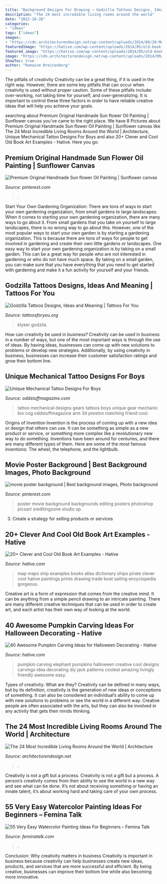 ```yaml
---
title: "Background Designs For Drawing ~ Godzilla Tattoos Designs, Ideas And Meaning"
description: "The 24 most incredible living rooms around the world"
date: "2022-10-28"
categories:
- "ideas"
tags: ["ideas"]
images:
- "https://cdn.architecturendesign.net/wp-content/uploads/2014/09/20-Most-Incredible-Living-Rooms-16.jpg"
featuredImage: "https://hative.com/wp-content/uploads/2014/05/old-book-art/2-ship-on-map-book-art.jpg"
featured_image: "https://hative.com/wp-content/uploads/2014/05/old-book-art/2-ship-on-map-book-art.jpg"
image: "https://cdn.architecturendesign.net/wp-content/uploads/2014/09/20-Most-Incredible-Living-Rooms-16.jpg"
ShowToc: true
author: "Romaine Breitenberg"
---
```



The pitfalls of creativity
Creativity can be a great thing, if it is used in the right way. However, there are some key pitfalls that can occur when creativity is used without proper caution. Some of these pitfalls include: over-working, not taking time for yourself, and over-generalizing. It is important to control these three factors in order to have reliable creative ideas that will help you achieve your goals.

	

		
searching about Premium Original Handmade Sun flower Oil Painting | Sunflower canvas you've came to the right place. We have 8 Pictures about Premium Original Handmade Sun flower Oil Painting | Sunflower canvas like The 24 Most Incredible Living Rooms Around the World | Architecture, Unique Mechanical Tattoo Designs For Boys and also 20+ Clever and Cool Old Book Art Examples - Hative. Here you go:
		
    
## Premium Original Handmade Sun Flower Oil Painting | Sunflower Canvas

<img loading=lazy src="https://i.pinimg.com/736x/05/62/02/05620206fda49535cc2dfe813704224e.jpg" onerror="this.onerror=null;this.src='https://tse3.mm.bing.net/th?id=OIP.mv3KrcL-Vwvhuob_lhsOxAHaJ3&amp;pid=15.1';" alt="Premium Original Handmade Sun flower Oil Painting | Sunflower canvas">

_Source: pinterest.com_

>. 

	

Start Your Own Gardening Organization: There are tons of ways to start your own gardening organization, from small gardens to large landscapes.
When it comes to starting your own gardening organization, there are many ways to go about it. From small gardens that you take on yourself to large landscapes, there is no wrong way to go about this. However, one of the most popular ways to start your own garden is by starting a gardening organization. This is because there are tons of ways for people to get involved in gardening and create their own little gardens or landscapes.
One easy way to start your own gardening organization is by taking on a small garden. This can be a great way for people who are not interested in gardening or who do not have much space. By taking on a small garden, you can make sure that you have everything that you need to get started with gardening and make it a fun activity for yourself and your friends.

    
## Godzilla Tattoos Designs, Ideas And Meaning | Tattoos For You

<img loading=lazy src="https://www.tattoosforyou.org/wp-content/uploads/2016/02/Godzilla-Tribal-Tattoo.jpg" onerror="this.onerror=null;this.src='https://tse2.mm.bing.net/th?id=OIP.xCQFhvsG7Oe2vmw7-UtFSAHaJ4&amp;pid=15.1';" alt="Godzilla Tattoos Designs, Ideas and Meaning | Tattoos For You">

_Source: tattoosforyou.org_

>klyker godzila. 

	

How can creativity be used in business?
Creativity can be used in business in a number of ways, but one of the most important ways is through the use of ideas. By having ideas, businesses can come up with new solutions to problems or develop new strategies. Additionally, by using creativity in business, businesses can increase their customer satisfaction ratings and grow their bottom line.

    
## Unique Mechanical Tattoo Designs For Boys

<img loading=lazy src="http://oddstuffmagazine.com/wp-content/uploads/2013/09/Bio-mechanical-Tattoo-17-600x800.jpg" onerror="this.onerror=null;this.src='https://tse1.mm.bing.net/th?id=OIP.Cq8GqEJu2NFrPkgzWhJMCgHaJ4&amp;pid=15.1';" alt="Unique Mechanical Tattoo Designs For Boys">

_Source: oddstuffmagazine.com_

>tattoo mechanical designs gears tattoos boys unique gear mechanic bio cog oddstuffmagazine arm 3d preston matching friend cool. 

	

Origins of Invention
Invention is the process of coming up with a new idea or design that others can use. It can be something as simple as a new product or service, or something more complex like a revolutionary new way to do something. Inventions have been around for centuries, and there are many different types of them. Here are some of the most famous inventions: The wheel, the telephone, and the lightbulb.

    
## Movie Poster Background | Best Background Images, Photo Background

<img loading=lazy src="https://i.pinimg.com/736x/61/8b/71/618b71693e5d180ec34e66ee3efb05d7.jpg" onerror="this.onerror=null;this.src='https://tse2.mm.bing.net/th?id=OIP.Gq2WpZ7ZX32YpVjSFVpMfgHaK3&amp;pid=15.1';" alt="movie poster background | Best background images, Photo background">

_Source: pinterest.com_

>poster movie background backgrounds editing posters photoshop picsart sreditingzone studio sp. 

	

3. Create a strategy for selling products or services 

    
## 20+ Clever And Cool Old Book Art Examples - Hative

<img loading=lazy src="https://hative.com/wp-content/uploads/2014/05/old-book-art/2-ship-on-map-book-art.jpg" onerror="this.onerror=null;this.src='https://tse2.mm.bing.net/th?id=OIP.8mmHVZmXxWd-hN7UDLovnwHaJ4&amp;pid=15.1';" alt="20+ Clever and Cool Old Book Art Examples - Hative">

_Source: hative.com_

>map maps ship examples books atlas dictionary ships pirate clever cool hative paintings prints drawing trade boat sailing encyclopedia gorgeous. 

	

Creative art is a form of expression that comes from the creative mind. It can be anything from a simple pencil drawing to an intricate painting. There are many different creative techniques that can be used in order to create art, and each artist has their own way of looking at the world.

    
## 40 Awesome Pumpkin Carving Ideas For Halloween Decorating - Hative

<img loading=lazy src="https://hative.com/wp-content/uploads/2014/10/pumpkin-carving-ideas/25-elephant-pumpkin.jpg" onerror="this.onerror=null;this.src='https://tse2.mm.bing.net/th?id=OIP.ckNgBTfrVTNPfZ8VyDiHAQHaIh&amp;pid=15.1';" alt="40 Awesome Pumpkin Carving Ideas for Halloween Decorating - Hative">

_Source: hative.com_

>pumpkin carving elephant pumpkins halloween creative cool designs carvings idea decorating diy jack patterns coolest amazing livingly friendly awesome easy. 

	

Types of creativity: What are they?
Creativity can be defined in many ways, but by its definition, creativity is the generation of new ideas or conceptions of something. It can also be considered an individual’s ability to come up with new solutions to problems or see the world in a different way. Creative people are often associated with the arts, but they can also be involved in any activity that gets their minds thinking.

    
## The 24 Most Incredible Living Rooms Around The World | Architecture

<img loading=lazy src="https://cdn.architecturendesign.net/wp-content/uploads/2014/09/20-Most-Incredible-Living-Rooms-16.jpg" onerror="this.onerror=null;this.src='https://tse2.mm.bing.net/th?id=OIP.udT3BNegJNBCHwJ1qGGssQHaE8&amp;pid=15.1';" alt="The 24 Most Incredible Living Rooms Around the World | Architecture">

_Source: architecturendesign.net_

>. 

	

Creativity is not a gift but a process.
Creativity is not a gift but a process. A person’s creativity comes from their ability to see the world in a new way and see what can be done. It’s not about receiving something or having an innate talent, it’s about working hard and taking care of your own process.

    
## 55 Very Easy Watercolor Painting Ideas For Beginners – Femina Talk

<img loading=lazy src="https://www.feminatalk.com/wp-content/uploads/2018/08/Very-Easy-Watercolor-Painting-Ideas-for-beginners00012.jpg" onerror="this.onerror=null;this.src='https://tse1.mm.bing.net/th?id=OIP.xVZTKcQQwhbMDw9A0d1K6gHaKe&amp;pid=15.1';" alt="55 Very Easy Watercolor Painting Ideas For Beginners – Femina Talk">

_Source: feminatalk.com_

>. 

	

Conclusion: Why creativity matters in business
Creativity is important in business because creativity can help businesses create new ideas, products, and services that are more successful and efficient. By being creative, businesses can improve their bottom line while also becoming more innovative.

